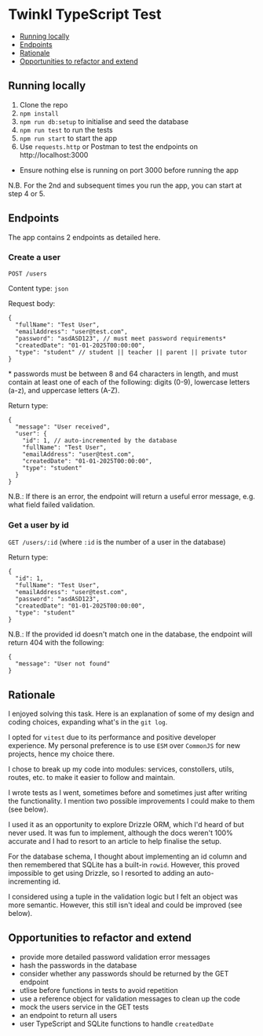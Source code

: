 # Twinkl TypeScript Test

- [Running locally](#running-locally)
- [Endpoints](#endpoints)
- [Rationale](#rationale)
- [Opportunities to refactor and extend](#opportunities-to-refactor-and-extend)

## Running locally

1. Clone the repo
2. `npm install`
3. `npm run db:setup` to initialise and seed the database
4. `npm run test` to run the tests
5. `npm run start` to start the app
6. Use `requests.http` or Postman to test the endpoints on http://localhost:3000
  * Ensure nothing else is running on port 3000 before running the app

N.B. For the 2nd and subsequent times you run the app, you can start at step 4 or 5.


## Endpoints

The app contains 2 endpoints as detailed here.

### Create a user

`POST /users`

Content type: `json`

Request body:

```
{
  "fullName": "Test User",
  "emailAddress": "user@test.com",
  "password": "asdASD123", // must meet password requirements*
  "createdDate": "01-01-2025T00:00:00",
  "type": "student" // student || teacher || parent || private tutor
}
```

\* passwords must be between 8 and 64 characters in length, and must contain at least one of each of the following: digits (0-9), lowercase letters (a-z), and uppercase letters (A-Z).


Return type:
```
{
  "message": "User received",
  "user": {
    "id": 1, // auto-incremented by the database
    "fullName": "Test User",
    "emailAddress": "user@test.com",
    "createdDate": "01-01-2025T00:00:00",
    "type": "student"
  }
}
```

N.B.: If there is an error, the endpoint will return a useful error message, e.g. what field failed validation.


### Get a user by id

`GET /users/:id` (where `:id`  is the number of a user in the database)

Return type:
```
{
  "id": 1,
  "fullName": "Test User",
  "emailAddress": "user@test.com",
  "password": "asdASD123",
  "createdDate": "01-01-2025T00:00:00",
  "type": "student"
}
```

N.B.: If the provided id doesn't match one in the database, the endpoint will return 404 with the following:

```
{
  "message": "User not found"
}
```

## Rationale

I enjoyed solving this task. Here is an explanation of some of my design and coding choices, expanding what's in the `git log`.

I opted for `vitest` due to its performance and positive developer experience. My personal preference is to use `ESM` over `CommonJS` for new projects, hence my choice there.

I chose to break up my code into modules: services, constollers, utils, routes, etc. to make it easier to follow and maintain.

I wrote tests as I went, sometimes before and sometimes just after writing the functionality. I mention two possible improvements I could make to them (see below).

I used it as an opportunity to explore Drizzle ORM, which I'd heard of but never used. It was fun to implement, although the docs weren't 100% accurate and I had to resort to an article to help finalise the setup.

For the database schema, I thought about implementing an id column and then remembered that SQLite has a built-in `rowid`. However, this proved impossible to get using Drizzle, so I resorted to adding an auto-incrementing id.

I considered using a tuple in the validation logic but I felt an object was more semantic. However, this still isn't ideal and could be improved (see below).

## Opportunities to refactor and extend
- provide more detailed password validation error messages
- hash the passwords in the database
- consider whether any passwords should be returned by the GET endpoint
- utlise before functions in tests to avoid repetition
- use a reference object for validation messages to clean up the code
- mock the users service in the GET tests
- an endpoint to return all users
- user TypeScript and SQLite functions to handle `createdDate`
